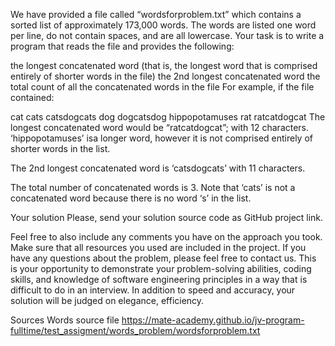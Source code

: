 We have provided a file called “wordsforproblem.txt” which contains a sorted list of approximately 173,000 words. The words are listed one word per line, do not contain spaces, and are all lowercase. Your task is to write a program that reads the file and provides the following:

the longest concatenated word (that is, the longest word that is comprised entirely of shorter words in the file)
the 2nd longest concatenated word
the total count of all the concatenated words in the file
For example, if the file contained:

cat
cats
catsdogcats
dog
dogcatsdog
hippopotamuses
rat
ratcatdogcat
The longest concatenated word would be “ratcatdogcat”; with 12 characters. ‘hippopotamuses’ isa longer word, however it is not comprised entirely of shorter words in the list.

The 2nd longest concatenated word is ‘catsdogcats’ with 11 characters.

The total number of concatenated words is 3. Note that ‘cats’ is not a concatenated word because there is no word ‘s’ in the list.

Your solution
Please, send your solution source code as GitHub project link.

Feel free to also include any comments you have on the approach you took. Make sure that all resources you used are included in the project. If you have any questions about the problem, please feel free to contact us. This is your opportunity to demonstrate your problem-solving abilities, coding skills, and knowledge of software engineering principles in a way that is difficult to do in an interview. In addition to speed and accuracy, your solution will be judged on elegance, efficiency.

Sources
Words source file
https://mate-academy.github.io/jv-program-fulltime/test_assigment/words_problem/wordsforproblem.txt
